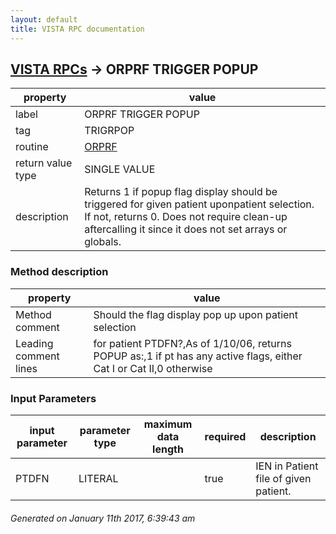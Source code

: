 ```yaml
---
layout: default
title: VISTA RPC documentation
---
```




## [VISTA RPCs](TableOfContent.md) &#8594; ORPRF TRIGGER POPUP 

 property | value 
--- | --- 
 label | ORPRF TRIGGER POPUP
 tag | TRIGRPOP
 routine | [ORPRF](http://code.osehra.org/dox/Routine_ORPRF_source.html)
 return value type | SINGLE VALUE
 description | Returns 1 if popup flag display should be triggered for given patient uponpatient selection. If not, returns 0. Does not require clean-up aftercalling it since it does not set arrays or globals.


### Method description

 property | value 
--- | --- 
 Method comment | Should the flag display pop up upon patient selection
 Leading comment lines | for patient PTDFN?,As of 1/10/06, returns POPUP as:,1 if pt has any active flags, either Cat I or Cat II,0 otherwise

### Input Parameters

| input parameter | parameter type | maximum data length | required | description | 
| --- | --- | --- | --- | --- | 
| PTDFN | LITERAL |  | true | IEN in Patient file of given patient. | 




 ###### Generated on January 11th 2017, 6:39:43 am